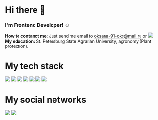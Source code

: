 # Hi there 👋
### I'm Frontend Developer!	:relaxed: <br>
**How to contanct me**: Just send me email to oksana-91-oks@mail.ru or  <a href="https://t.me/vovoxbaseball"><img src="https://img.shields.io/badge/Telegram-2CA5E0?style=for-the-badge&logo=telegram&logoColor=white"></img><br></a>
**My education:** St. Petersburg State Agrarian University, agronomy (Plant protection).<br>

# My tech stack
<img src="https://img.shields.io/badge/JavaScript-F7DF1E?style=for-the-badge&logo=javascript&logoColor=black"></img>
<img src="https://img.shields.io/badge/HTML5-E34F26?style=for-the-badge&logo=html5&logoColor=white"></img>
<img src="https://img.shields.io/badge/CSS-239120?&style=for-the-badge&logo=css3&logoColor=white"></img>
<img src="https://img.shields.io/badge/Sass-CC6699?style=for-the-badge&logo=sass&logoColor=white"></img>
<img src="https://img.shields.io/badge/Figma-F24E1E?style=for-the-badge&logo=figma&logoColor=white"></img>
<img src="https://img.shields.io/badge/React-20232A?style=for-the-badge&logo=react&logoColor=61DAFB"></img>
<img src="https://img.shields.io/badge/Redux-593D88?style=for-the-badge&logo=redux&logoColor=white"></img>

# My social networks 
<a href="https://m.vk.com/oksiko"><img src="https://img.shields.io/badge/вконтакте-%232E87FB.svg?&style=for-the-badge&logo=vk&logoColor=white"></img></a>
<a href="https://www.instagram.com/oksikopavlova"><img src="https://img.shields.io/badge/Instagram-E4405F?style=for-the-badge&logo=instagram&logoColor=white"></img></a>

